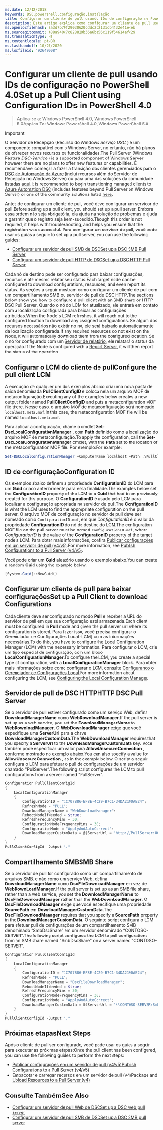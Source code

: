 ```yaml
---
ms.date: 12/12/2018
keywords: DSC,powershell,configuração,instalação
title: Configurar um cliente de pull usando IDs de configuração no PowerShell 4.0
description: Este artigo explica como configurar um cliente de pull usando IDs de configuração no PowerShell 4.0
ms.openlocfilehash: 2a3d7b79f29030620cddc2b2131cb4432e41e4eb
ms.sourcegitcommit: 488a940c7c828820b36a6ba56c119f64614afc29
ms.translationtype: HT
ms.contentlocale: pt-BR
ms.lasthandoff: 10/27/2020
ms.locfileid: "92649008"
---
```

# <a name="set-up-a-pull-client-using-configuration-ids-in-powershell-40"></a><span data-ttu-id="045d3-104">Configurar um cliente de pull usando IDs de configuração no PowerShell 4.0</span><span class="sxs-lookup"><span data-stu-id="045d3-104">Set up a Pull Client using Configuration IDs in PowerShell 4.0</span></span>

><span data-ttu-id="045d3-105">Aplica-se a: Windows PowerShell 4.0, Windows PowerShell 5.0</span><span class="sxs-lookup"><span data-stu-id="045d3-105">Applies To: Windows PowerShell 4.0, Windows PowerShell 5.0</span></span>

> [!IMPORTANT]
> <span data-ttu-id="045d3-106">O Servidor de Recepção (Recurso do Windows *Serviço DSC* ) é um componente compatível com o Windows Server, no entanto, não há planos de oferecer novos recursos ou funcionalidades.</span><span class="sxs-lookup"><span data-stu-id="045d3-106">The Pull Server (Windows Feature *DSC-Service* ) is a supported component of Windows Server however there are no plans to offer new features or capabilities.</span></span> <span data-ttu-id="045d3-107">É recomendável começar a fazer a transição dos clientes gerenciados para o [DSC de Automação do Azure](/azure/automation/automation-dsc-getting-started) (inclui recursos além do Servidor de Recepção no Windows Server) ou para uma das soluções da comunidade listadas [aqui](pullserver.md#community-solutions-for-pull-service).</span><span class="sxs-lookup"><span data-stu-id="045d3-107">It is recommended to begin transitioning managed clients to [Azure Automation DSC](/azure/automation/automation-dsc-getting-started) (includes features beyond Pull Server on Windows Server) or one of the community solutions listed [here](pullserver.md#community-solutions-for-pull-service).</span></span>

<span data-ttu-id="045d3-108">Antes de configurar um cliente de pull, você deve configurar um servidor de pull.</span><span class="sxs-lookup"><span data-stu-id="045d3-108">Before setting up a pull client, you should set up a pull server.</span></span> <span data-ttu-id="045d3-109">Embora essa ordem não seja obrigatória, ela ajuda na solução de problemas e ajuda a garantir que o registro seja bem-sucedido.</span><span class="sxs-lookup"><span data-stu-id="045d3-109">Though this order is not required, it helps with troubleshooting, and helps you ensure that the registration was successful.</span></span> <span data-ttu-id="045d3-110">Para configurar um servidor de pull, você pode usar os guias a seguir:</span><span class="sxs-lookup"><span data-stu-id="045d3-110">To set up a pull server, you can use the following guides:</span></span>

- [<span data-ttu-id="045d3-111">Configurar um servidor de pull SMB de DSC</span><span class="sxs-lookup"><span data-stu-id="045d3-111">Set up a DSC SMB Pull Server</span></span>](pullServerSmb.md)
- [<span data-ttu-id="045d3-112">Configurar um servidor de pull HTTP de DSC</span><span class="sxs-lookup"><span data-stu-id="045d3-112">Set up a DSC HTTP Pull Server</span></span>](pullServer.md)

<span data-ttu-id="045d3-113">Cada nó de destino pode ser configurado para baixar configurações, recursos e até mesmo relatar seu status.</span><span class="sxs-lookup"><span data-stu-id="045d3-113">Each target node can be configured to download configurations, resources, and even report its status.</span></span> <span data-ttu-id="045d3-114">As seções a seguir mostram como configurar um cliente de pull com um compartilhamento SMB ou servidor de pull de DSC HTTP.</span><span class="sxs-lookup"><span data-stu-id="045d3-114">The sections below show you how to configure a pull client with an SMB share or HTTP DSC Pull Server.</span></span> <span data-ttu-id="045d3-115">Quando o nó do LCM for atualizado, ele entrará em contato com a localização configurada para baixar as configurações atribuídas.</span><span class="sxs-lookup"><span data-stu-id="045d3-115">When the Node's LCM refreshes, it will reach out to the configured location to download any assigned configurations.</span></span> <span data-ttu-id="045d3-116">Se algum dos recursos necessários não existir no nó, ele será baixado automaticamente da localização configurada.</span><span class="sxs-lookup"><span data-stu-id="045d3-116">If any required resources do not exist on the Node, it will automatically download them from the configured location.</span></span> <span data-ttu-id="045d3-117">Se o nó for configurado com um [Servidor de relatório](reportServer.md), ele relatará o status da operação.</span><span class="sxs-lookup"><span data-stu-id="045d3-117">If the Node is configured with a [Report Server](reportServer.md), it will then report the status of the operation.</span></span>

## <a name="configure-the-pull-client-lcm"></a><span data-ttu-id="045d3-118">Configurar o LCM do cliente de pull</span><span class="sxs-lookup"><span data-stu-id="045d3-118">Configure the pull client LCM</span></span>

<span data-ttu-id="045d3-119">A execução de qualquer um dos exemplos abaixo cria uma nova pasta de saída denominada **PullClientConfigID** e coloca nela um arquivo MOF de metaconfiguração.</span><span class="sxs-lookup"><span data-stu-id="045d3-119">Executing any of the examples below creates a new output folder named **PullClientConfigID** and puts a metaconfiguration MOF file there.</span></span> <span data-ttu-id="045d3-120">Nesse caso, o arquivo MOF de metaconfiguração será nomeado `localhost.meta.mof`.</span><span class="sxs-lookup"><span data-stu-id="045d3-120">In this case, the metaconfiguration MOF file will be named `localhost.meta.mof`.</span></span>

<span data-ttu-id="045d3-121">Para aplicar a configuração, chame o cmdlet **Set-DscLocalConfigurationManager** , com **Path** definido como a localização do arquivo MOF de metaconfiguração.</span><span class="sxs-lookup"><span data-stu-id="045d3-121">To apply the configuration, call the **Set-DscLocalConfigurationManager** cmdlet, with the **Path** set to the location of the metaconfiguration MOF file.</span></span> <span data-ttu-id="045d3-122">Por exemplo:</span><span class="sxs-lookup"><span data-stu-id="045d3-122">For example:</span></span>

```powershell
Set-DSCLocalConfigurationManager –ComputerName localhost –Path .\PullClientConfigId –Verbose.
```

## <a name="configuration-id"></a><span data-ttu-id="045d3-123">ID de configuração</span><span class="sxs-lookup"><span data-stu-id="045d3-123">Configuration ID</span></span>

<span data-ttu-id="045d3-124">Os exemplos abaixo definem a propriedade **ConfigurationID** do LCM para um **Guid** criado anteriormente para essa finalidade.</span><span class="sxs-lookup"><span data-stu-id="045d3-124">The examples below set the **ConfigurationID** property of the LCM to a **Guid** that had been previously created for this purpose.</span></span> <span data-ttu-id="045d3-125">O **ConfigurationID** é usado pelo LCM para localizar a configuração apropriada no servidor de pull.</span><span class="sxs-lookup"><span data-stu-id="045d3-125">The **ConfigurationID** is what the LCM uses to find the appropriate configuration on the pull server.</span></span> <span data-ttu-id="045d3-126">O arquivo MOF de configuração no servidor de pull deve ser nomeado como `ConfigurationID.mof`, em que *ConfigurationID* é o valor da propriedade **ConfigurationID** do nó de destino do LCM.</span><span class="sxs-lookup"><span data-stu-id="045d3-126">The configuration MOF file on the pull server must be named `ConfigurationID.mof`, where *ConfigurationID* is the value of the **ConfigurationID** property of the target node's LCM.</span></span> <span data-ttu-id="045d3-127">Para obter mais informações, confira [Publicar configurações em um servidor de pull (v4/v5)](publishConfigs.md).</span><span class="sxs-lookup"><span data-stu-id="045d3-127">For more information, see [Publish Configurations to a Pull Server (v4/v5)](publishConfigs.md).</span></span>

<span data-ttu-id="045d3-128">Você pode criar um **Guid** aleatório usando o exemplo abaixo.</span><span class="sxs-lookup"><span data-stu-id="045d3-128">You can create a random **Guid** using the example below.</span></span>

```powershell
[System.Guid]::NewGuid()
```

## <a name="set-up-a-pull-client-to-download-configurations"></a><span data-ttu-id="045d3-129">Configurar um cliente de pull para baixar configurações</span><span class="sxs-lookup"><span data-stu-id="045d3-129">Set up a Pull Client to download Configurations</span></span>

<span data-ttu-id="045d3-130">Cada cliente deve ser configurado no modo **Pull** e receber a URL do servidor de pull em que sua configuração está armazenada.</span><span class="sxs-lookup"><span data-stu-id="045d3-130">Each client must be configured in **Pull** mode and given the pull server url where its configuration is stored.</span></span> <span data-ttu-id="045d3-131">Para fazer isso, você precisa configurar o Gerenciador de Configurações Local (LCM) com as informações necessárias.</span><span class="sxs-lookup"><span data-stu-id="045d3-131">To do this, you have to configure the Local Configuration Manager (LCM) with the necessary information.</span></span> <span data-ttu-id="045d3-132">Para configurar o LCM, crie um tipo especial de configuração, com um bloco **LocalConfigurationManager**.</span><span class="sxs-lookup"><span data-stu-id="045d3-132">To configure the LCM, you create a special type of configuration, with a **LocalConfigurationManager** block.</span></span> <span data-ttu-id="045d3-133">Para obter mais informações sobre como configurar o LCM, consulte [Configurando o Gerenciador de Configurações Local](../managing-nodes/metaConfig4.md).</span><span class="sxs-lookup"><span data-stu-id="045d3-133">For more information about configuring the LCM, see [Configuring the Local Configuration Manager](../managing-nodes/metaConfig4.md).</span></span>

## <a name="http-dsc-pull-server"></a><span data-ttu-id="045d3-134">Servidor de pull de DSC HTTP</span><span class="sxs-lookup"><span data-stu-id="045d3-134">HTTP DSC Pull Server</span></span>

<span data-ttu-id="045d3-135">Se o servidor de pull estiver configurado como um serviço Web, defina **DownloadManagerName** como **WebDownloadManager**.</span><span class="sxs-lookup"><span data-stu-id="045d3-135">If the pull server is set up as a web service, you set the **DownloadManagerName** to **WebDownloadManager**.</span></span> <span data-ttu-id="045d3-136">O **WebDownloadManager** exige que você especifique uma **ServerUrl** para a chave **DownloadManagerCustomData**.</span><span class="sxs-lookup"><span data-stu-id="045d3-136">The **WebDownloadManager** requires that you specify a **ServerUrl** to the **DownloadManagerCustomData** key.</span></span> <span data-ttu-id="045d3-137">Você também pode especificar um valor para **AllowUnsecureConnection** , conforme mostrado no exemplo abaixo.</span><span class="sxs-lookup"><span data-stu-id="045d3-137">You can also specify a value for **AllowUnsecureConnection** , as in the example below.</span></span> <span data-ttu-id="045d3-138">O script a seguir configura o LCM para efetuar o pull de configurações de um servidor chamado "PullServer".</span><span class="sxs-lookup"><span data-stu-id="045d3-138">The following script configures the LCM to pull configurations from a server named "PullServer".</span></span>

```powershell
Configuration PullClientConfigId
{
    LocalConfigurationManager
    {
        ConfigurationID = "1C707B86-EF8E-4C29-B7C1-34DA2190AE24";
        RefreshMode = "PULL";
        DownloadManagerName = "WebDownloadManager";
        RebootNodeIfNeeded = $true;
        RefreshFrequencyMins = 30;
        ConfigurationModeFrequencyMins = 30;
        ConfigurationMode = "ApplyAndAutoCorrect";
        DownloadManagerCustomData = @{ServerUrl = "http://PullServer:8080/PSDSCPullServer/PSDSCPullServer.svc"; AllowUnsecureConnection = "TRUE"}
    }
}
PullClientConfigId -Output "."
```

## <a name="smb-share"></a><span data-ttu-id="045d3-139">Compartilhamento SMB</span><span class="sxs-lookup"><span data-stu-id="045d3-139">SMB Share</span></span>

<span data-ttu-id="045d3-140">Se o servidor de pull for configurado como um compartilhamento de arquivos SMB, e não como um serviço Web, defina **DownloadManagerName** como **DscFileDownloadManager** em vez de **WebDownLoadManager**.</span><span class="sxs-lookup"><span data-stu-id="045d3-140">If the pull server is set up as an SMB file share, rather than a web service, you set the **DownloadManagerName** to **DscFileDownloadManager** rather than the **WebDownLoadManager**.</span></span> <span data-ttu-id="045d3-141">O **DscFileDownloadManager** exige que você especifique uma propriedade **SourcePath** em **DownloadManagerCustomData**.</span><span class="sxs-lookup"><span data-stu-id="045d3-141">The **DscFileDownloadManager** requires that you specify a **SourcePath** property in the **DownloadManagerCustomData**.</span></span> <span data-ttu-id="045d3-142">O seguinte script configura o LCM para efetuar pull de configurações de um compartilhamento SMB denominado “SmbDscShare” em um servidor denominado “CONTOSO-SERVER”.</span><span class="sxs-lookup"><span data-stu-id="045d3-142">The following script configures the LCM to pull configurations from an SMB share named "SmbDscShare" on a server named "CONTOSO-SERVER".</span></span>

```powershell
Configuration PullClientConfigId
{
    LocalConfigurationManager
    {
        ConfigurationID = "1C707B86-EF8E-4C29-B7C1-34DA2190AE24";
        RefreshMode = "PULL";
        DownloadManagerName = "DscFileDownloadManager";
        RebootNodeIfNeeded = $true;
        RefreshFrequencyMins = 30;
        ConfigurationModeFrequencyMins = 30;
        ConfigurationMode = "ApplyAndAutoCorrect";
        DownloadManagerCustomData = @{ServerUrl = "\\CONTOSO-SERVER\SmbDscShare"}
    }
}
PullClientConfigId -Output "."
```

## <a name="next-steps"></a><span data-ttu-id="045d3-143">Próximas etapas</span><span class="sxs-lookup"><span data-stu-id="045d3-143">Next Steps</span></span>

<span data-ttu-id="045d3-144">Após o cliente de pull ser configurado, você pode usar os guias a seguir para executar as próximas etapas:</span><span class="sxs-lookup"><span data-stu-id="045d3-144">Once the pull client has been configured, you can use the following guides to perform the next steps:</span></span>

- [<span data-ttu-id="045d3-145">Publicar configurações em um servidor de pull (v4/v5)</span><span class="sxs-lookup"><span data-stu-id="045d3-145">Publish Configurations to a Pull Server (v4/v5)</span></span>](publishConfigs.md)
- [<span data-ttu-id="045d3-146">Empacotar e carregar recursos em um servidor de pull (v4)</span><span class="sxs-lookup"><span data-stu-id="045d3-146">Package and Upload Resources to a Pull Server (v4)</span></span>](package-upload-resources.md)

## <a name="see-also"></a><span data-ttu-id="045d3-147">Consulte Também</span><span class="sxs-lookup"><span data-stu-id="045d3-147">See Also</span></span>

- [<span data-ttu-id="045d3-148">Configurar um servidor de pull Web de DSC</span><span class="sxs-lookup"><span data-stu-id="045d3-148">Set up a DSC web pull server</span></span>](pullServer.md)
- [<span data-ttu-id="045d3-149">Configurar um servidor de pull SMB de DSC</span><span class="sxs-lookup"><span data-stu-id="045d3-149">Set up a DSC SMB pull server</span></span>](pullServerSMB.md)
